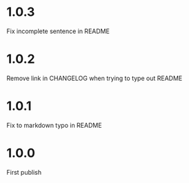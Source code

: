# 1.0.3
Fix incomplete sentence in README

# 1.0.2
Remove link in CHANGELOG when trying to type out README

# 1.0.1
Fix to markdown typo in README

# 1.0.0
First publish